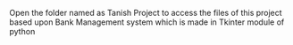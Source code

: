 Open the folder named as Tanish Project to access the files of this project based upon Bank Management system which is made in Tkinter module of python
